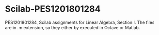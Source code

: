 # Scilab-PES1201801284
PES1201801284, Scilab assignments for Linear Algebra, Section I.
The files are in .m extension, so they either by executed in Octave or Matlab.
